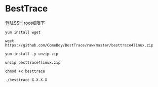 # BestTrace
登陆SSH root权限下
```
yum install wget
```
```
wget https://github.com/ComeBey/BestTrace/raw/master/besttrace4linux.zip
```
```
yum install -y unzip zip
```
```
unzip besttrace4linux.zip
```
```
chmod +x besttrace
```
```
./besttrace X.X.X.X
```
